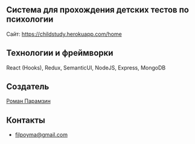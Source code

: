 ## Система для прохождения детских тестов по психологии

Сайт: https://childstudy.herokuapp.com/home

##   Teхнологии и фреймворки
 React (Hooks), Redux, SemanticUI, NodeJS, Express, MongoDB  

## Создатель

[Роман Парамзин](https://github.com/filpoyma)

## Контакты

- filpoyma@gmail.com
